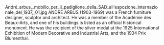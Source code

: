 André_arbus,_mobilio_per_il_padiglione_della_SAD_all'espozione_internazionale_del_1937,_01.jpg ANDRÉ ARBUS (1903-1969) was a French furniture designer, sculptor and architect. He was a member of the Académie des Beaux-Arts, and one of his buildings is listed as an official historical monument. He was the recipient of the silver medal at the 1925 International Exhibition of Modern Decorative and Industrial Arts, and the 1934 Prix Blumenthal.
